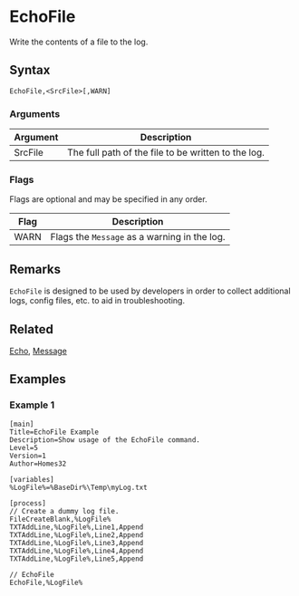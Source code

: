 # EchoFile

Write the contents of a file to the log.

## Syntax

```pebakery
EchoFile,<SrcFile>[,WARN]
```

### Arguments

| Argument | Description |
| --- | --- |
| SrcFile | The full path of the file to be written to the log. |

### Flags

Flags are optional and may be specified in any order.

| Flag | Description |
| --- | --- |
| WARN | Flags the `Message` as a warning in the log. |

## Remarks

`EchoFile` is designed to be used by developers in order to collect additional logs, config files, etc. to aid in troubleshooting.

## Related

[Echo](./Echo.md), [Message](./Message.md)

## Examples

### Example 1

```pebakery
[main]
Title=EchoFile Example
Description=Show usage of the EchoFile command.
Level=5
Version=1
Author=Homes32

[variables]
%LogFile%=%BaseDir%\Temp\myLog.txt

[process]
// Create a dummy log file.
FileCreateBlank,%LogFile%
TXTAddLine,%LogFile%,Line1,Append
TXTAddLine,%LogFile%,Line2,Append
TXTAddLine,%LogFile%,Line3,Append
TXTAddLine,%LogFile%,Line4,Append
TXTAddLine,%LogFile%,Line5,Append

// EchoFile
EchoFile,%LogFile%
```